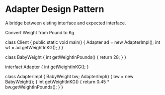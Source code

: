 # Adapter Design Pattern

A bridge between eisting interface and expected interface. 

Convert Weight from Pound to Kg

class Client {
    public static void main() {
        Adapter ad = new AdapterImpl();
        int wt = ad.getWeightInKG();
    }
}

class BabyWeight {
    int getWeightInPounds() {
        return 28;
    }
}

interfact Adapter {
    int getWeightInKG();
}

class AdapterImpl {
    BabyWeight bw;
    AdapterImpl() {
        bw = new BabyWeight();
    }
    int getWeightInKG() {
        return 0.45 * bw.getWeightInPounds();
    }
}